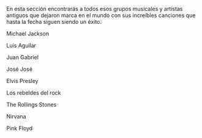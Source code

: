En esta sección encontrarás a todos esos grupos musicales y artistas antiguos que dejaron marca en el mundo con sus increíbles canciones que hasta la fecha siguen siendo un éxito.

Michael Jackson

Luis Aguilar 

Juan Gabriel

José José

Elvis Presley

Los rebeldes del rock

The Rollings Stones 

Nirvana 

Pink Floyd 
